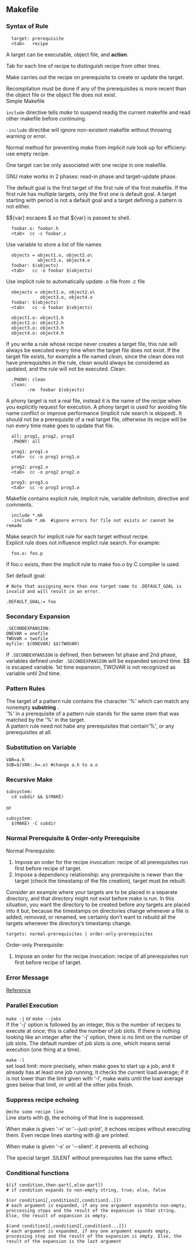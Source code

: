 ## Makefile ##

### Syntax of Rule ###

```
  target: prerequisite
  <tab>   recipe
```
A target can be executable, object file, and **action**. 

Tab for each line of recipe to distinguish recipe from other lines. 

Make carries out the recipe on prerequisite to create or update the target.

Recompilation must be done if any of the prerequisites is more recent than the object file or the object file does not exist.   
Simple Makefile

``` include ``` directive tells *make* to suspend readig the current makefile and read other makefile before continuing. 

``` -include ``` directibe will ignore non-existent makefile without throwing warning or error. 

Normal method for preventing  *make* from implicit rule look up for efficieny: use empty recipe.   

One target can be only associated with one recipe in one makefile.   

GNU make works in 2 phases: read-in phase and target-update phase.

The default goal is the first target of the first rule of the first makefile. If the first rule has multiple targets, only the first one is default goal. A target starting with period is not a default goal and a target defining a pattern is not either.   

$${var} escapes $ so that ${var} is passed to shell. 

```
  foobar.o: foobar.h
  <tab>  cc -c foobar.c
```

Use variable to store a list of file names

```
  objects = object1.o, object2.o\
            object3.o, object4.o
  foobar: $(objects)
  <tab>   cc -o foobar $(objects)
```

Use implicit rule to automatically update .o file from .c file

```
  obejects = object1.o, object2.o\
             object3.o, object4.o
  foobar: $(objects)
  <tab>   cc -o foobar $(objects)
  
  object1.o: object1.h
  object2.o: object2.h
  object3.o: object3.h
  object4.o: object4.h
```
If you write a rule whose recipe never creates a target file, this rule will always be executed every time when the target file does not exist. If the target file exists, for example a file named *clean*, since the clean does not have prerequisites in the rule, clean would always be considered as updated, and the rule will not be executed.
Clean: 

```
  .PHONY: clean
  clean: 
        -rm  foobar $(objects)
```

A phony target is not a real file, instead it is the name of the recipe when you explicitly request for execution. A phony target is used for avoiding file name conflict or improve performance (implicit rule search is skipped). It should not be a prerequisite of a real target file, otherwise its recipe will be run every time make goes to update that file. 


```
  all: prog1, prog2, prog3
  .PHONY: all
  
  prog1: prog1.o
  <tab>  cc -o prog1 prog1.o
  
  prog2: prog2.o
  <tab>  cc -o prog2 prog2.o
  
  prog3: prog3.o
  <tab>  cc -o prog3 prog3.o
```

Makefile contains explicit rule, implicit rule, variable definitoin, directive and comments. 

```
  include *.mk   
  -include *.mk  #ignore errors for file not exists or cannot be remade
```

Make search for implicit rule for each target without recipe.   
Explicit rule does not influence implict rule search. For example:
```
  foo.o: foo.p 
```

If foo.c exists, then the implicit rule to make foo.o by C compiler is used. 

Set default goal: 

```
# Note that assigning more than one target name to .DEFAULT_GOAL is invalid and will result in an error.

.DEFAULT_GOAL:= foo
```

### Secondary Expansion ###

```
.SECONDEXPANSION:
ONEVAR = onefile
TWOVAR = twofile
myfile: $(ONEVAR) $$(TWOVAR)
```

If ``` .SECONDEXPANSION ``` is defined, then between 1st phase and 2nd phase, variables defined under ``` .SECONDEXPANSION ``` will be expanded second time. $$ is escaped variable. 1st time expansion, TWOVAR is not recognized as variable until 2nd time.   

### Pattern Rules ### 
The target of a pattern rule contains the character '%' which can match any nonempty **substring** .    
'%' in a prerequisite of a pattern rule stands for the same stem that was matched by the '%' in the target.    
A pattern rule need not habe any prerequisites that contain'%', or any prerequisites at all.   

### Substitution on Variable ### 
```
VAR=a.h
SUB=$(VAR:.h=.o) #change a.h to a.o
```

### Recursive Make ### 
```
subsystem: 
  cd subdir && $(MAKE)
```
or 

```
subsystem:
  $(MAKE) -C subdir
```

### Normal Prerequisite & Order-only Prerequisite ### 

Normal Prerequisite: 
1. Impose an order for the recipe invocation: recipe of all prerequisites run first before recipe of target. 
2. Impose a dependency relationship: any prerequisite is newer than the target (check the timestamp of the file creation), target must be rebuilt. 

Consider an example where your targets are to be placed in a separate directory, and that directory might not exist before make is run. In this situation, you want the directory to be created before any targets are placed into it but, because the timestamps on directories change whenever a file is added, removed, or renamed, we certainly don’t want to rebuild all the targets whenever the directory’s timestamp change.

``` targets: normal-prerequisites | order-only-prerequisites ```

Order-only Prerequisite: 
1. Impose an order for the recipe invocation: recipe of all prerequisites run first before recipe of target. 

### Error Message ###
[Reference](https://www.gnu.org/software/make/manual/make.html#Error-Messages)

### Parallel Execution ### 
``` make -j ``` or ``` make --jobs ```     
If the ‘-j’ option is followed by an integer, this is the number of recipes to execute at once; this is called the number of job slots. If there is nothing looking like an integer after the ‘-j’ option, there is no limit on the number of job slots. The default number of job slots is one, which means serial execution (one thing at a time).

```make -l ```     
set load limit: more precisely, when make goes to start up a job, and it already has at least one job running, it checks the current load average; if it is not lower than the limit given with ‘-l’, make waits until the load average goes below that limit, or until all the other jobs finish.

### Suppress recipe echoing ###
``` @echo some recipe line ```     
Line starts with @, the echoing of that line is suppressed. 

When make is given '-n' or '--just-print', it echoes recipes without executing them. Even recipe lines starting with @ are printed.

When make is given '-s' or '--slient'. it prevents all echoing.     

The special target .SILENT without prerequisites has the same effect.   

### Conditional functions ###

```
$(if condition,then-part[,else-part])
# if condition expands to non-empty string, true; else, false

$(or condition1[,condition2[,condition3..]])  
# each argument is expanded, if any one argument expandsto non-empty, proccessing stops and the result of the expansion is that string. Else, the result of expansion is empty.

$(and condition1[,condition2[,condition3...]]) 
# each argument is expanded, if any one argument expands empty, processing stop and the result of the expansion is empty. Else, the result of the expansion is the last argument 

```
